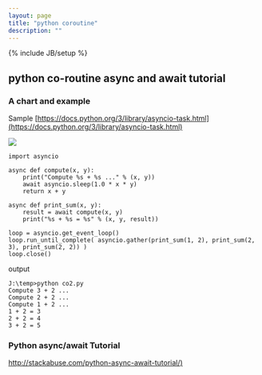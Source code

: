 ```yaml
---
layout: page
title: "python coroutine"
description: ""
---
```

{% include JB/setup %}

## python co-routine async and await tutorial
### A chart and example
Sample
[https://docs.python.org/3/library/asyncio-task.html](https://docs.python.org/3/library/asyncio-task.html)

![](https://docs.python.org/3/_images/tulip_coro.png)

```
import asyncio

async def compute(x, y):
    print("Compute %s + %s ..." % (x, y))
    await asyncio.sleep(1.0 * x * y)
    return x + y

async def print_sum(x, y):
    result = await compute(x, y)
    print("%s + %s = %s" % (x, y, result))

loop = asyncio.get_event_loop()
loop.run_until_complete( asyncio.gather(print_sum(1, 2), print_sum(2, 3), print_sum(2, 2)) )
loop.close()
```

output
```
J:\temp>python co2.py
Compute 3 + 2 ...
Compute 2 + 2 ...
Compute 1 + 2 ...
1 + 2 = 3
2 + 2 = 4
3 + 2 = 5
```

### Python async/await Tutorial
[http://stackabuse.com/python-async-await-tutorial/)](http://stackabuse.com/python-async-await-tutorial/)